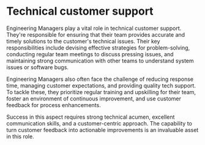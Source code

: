 # Technical customer support

Engineering Managers play a vital role in technical customer support. They're responsible for ensuring that their team provides accurate and timely solutions to the customer's technical issues. Their key responsibilities include devising effective strategies for problem-solving, conducting regular team meetings to discuss pressing issues, and maintaining strong communication with other teams to understand system issues or software bugs.

Engineering Managers also often face the challenge of reducing response time, managing customer expectations, and providing quality tech support. To tackle these, they prioritize regular training and upskilling for their team, foster an environment of continuous improvement, and use customer feedback for process enhancements.

Success in this aspect requires strong technical acumen, excellent communication skills, and a customer-centric approach. The capability to turn customer feedback into actionable improvements is an invaluable asset in this role.